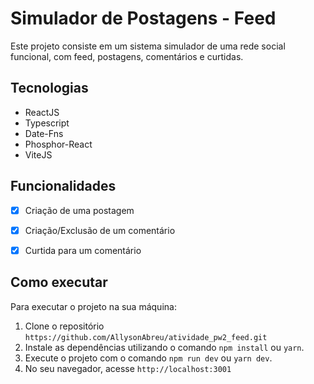 # Simulador de Postagens - Feed 

Este projeto consiste em um sistema simulador de uma rede social funcional, com feed, postagens, comentários e curtidas.

## Tecnologias

- ReactJS
- Typescript
- Date-Fns
- Phosphor-React
- ViteJS

## Funcionalidades

- [x] Criação de uma postagem
- [x] Criação/Exclusão de um comentário
- [x] Curtida para um comentário


## Como executar

Para executar o projeto na sua máquina:

1. Clone o repositório `https://github.com/AllysonAbreu/atividade_pw2_feed.git`
2. Instale as dependências utilizando o comando `npm install` ou `yarn`.
3. Execute o projeto com o comando `npm run dev` ou `yarn dev`.
4. No seu navegador, acesse `http://localhost:3001`
